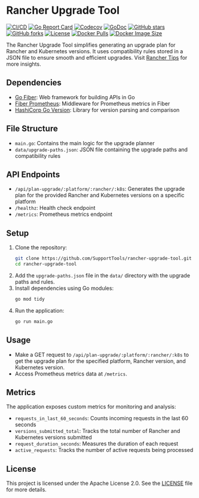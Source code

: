 # Rancher Upgrade Tool  

[![CI/CD](https://github.com/SupportTools/rancher-upgrade-tool/actions/workflows/pipeline.yml/badge.svg)](https://github.com/SupportTools/rancher-upgrade-tool/actions/workflows/pipeline.yml)  [![Go Report Card](https://goreportcard.com/badge/github.com/SupportTools/rancher-upgrade-tool)](https://goreportcard.com/report/github.com/SupportTools/rancher-upgrade-tool)  [![Codecov](https://codecov.io/gh/SupportTools/rancher-upgrade-tool/graph/badge.svg?token=ztpyFvZtOa)](https://codecov.io/gh/SupportTools/rancher-upgrade-tool)  [![GoDoc](https://pkg.go.dev/badge/github.com/SupportTools/rancher-upgrade-tool)](https://pkg.go.dev/github.com/SupportTools/rancher-upgrade-tool)  [![GitHub stars](https://img.shields.io/github/stars/SupportTools/rancher-upgrade-tool?style=social)](https://github.com/SupportTools/rancher-upgrade-tool/stargazers)  [![GitHub forks](https://img.shields.io/github/forks/SupportTools/rancher-upgrade-tool?style=social)](https://github.com/SupportTools/rancher-upgrade-tool/network/members)  [![License](https://img.shields.io/github/license/SupportTools/rancher-upgrade-tool)](LICENSE)  [![Docker Pulls](https://img.shields.io/docker/pulls/supporttools/rancher-upgrade-tool)](https://hub.docker.com/r/supporttools/rancher-upgrade-tool)  [![Docker Image Size](https://img.shields.io/docker/image-size/supporttools/rancher-upgrade-tool/latest)](https://hub.docker.com/r/supporttools/rancher-upgrade-tool)  

The Rancher Upgrade Tool simplifies generating an upgrade plan for Rancher and Kubernetes versions. It uses compatibility rules stored in a JSON file to ensure smooth and efficient upgrades. Visit [Rancher Tips](https://rancher.tips/) for more insights.

## Dependencies
- [Go Fiber](https://github.com/gofiber/fiber/v2): Web framework for building APIs in Go
- [Fiber Prometheus](https://github.com/ansrivas/fiberprometheus/v2): Middleware for Prometheus metrics in Fiber
- [HashiCorp Go Version](https://github.com/hashicorp/go-version): Library for version parsing and comparison

## File Structure
- `main.go`: Contains the main logic for the upgrade planner
- `data/upgrade-paths.json`: JSON file containing the upgrade paths and compatibility rules

## API Endpoints
- `/api/plan-upgrade/:platform/:rancher/:k8s`: Generates the upgrade plan for the provided Rancher and Kubernetes versions on a specific platform
- `/healthz`: Health check endpoint
- `/metrics`: Prometheus metrics endpoint

## Setup
1. Clone the repository:
   ```bash
   git clone https://github.com/SupportTools/rancher-upgrade-tool.git
   cd rancher-upgrade-tool
   ```
2. Add the `upgrade-paths.json` file in the `data/` directory with the upgrade paths and rules.
3. Install dependencies using Go modules:
   ```bash
   go mod tidy
   ```
4. Run the application:
   ```bash
   go run main.go
   ```

## Usage
- Make a GET request to `/api/plan-upgrade/:platform/:rancher/:k8s` to get the upgrade plan for the specified platform, Rancher version, and Kubernetes version.
- Access Prometheus metrics data at `/metrics`.

## Metrics
The application exposes custom metrics for monitoring and analysis:
- `requests_in_last_60_seconds`: Counts incoming requests in the last 60 seconds
- `versions_submitted_total`: Tracks the total number of Rancher and Kubernetes versions submitted
- `request_duration_seconds`: Measures the duration of each request
- `active_requests`: Tracks the number of active requests being processed

## License
This project is licensed under the Apache License 2.0. See the [LICENSE](LICENSE) file for more details.
